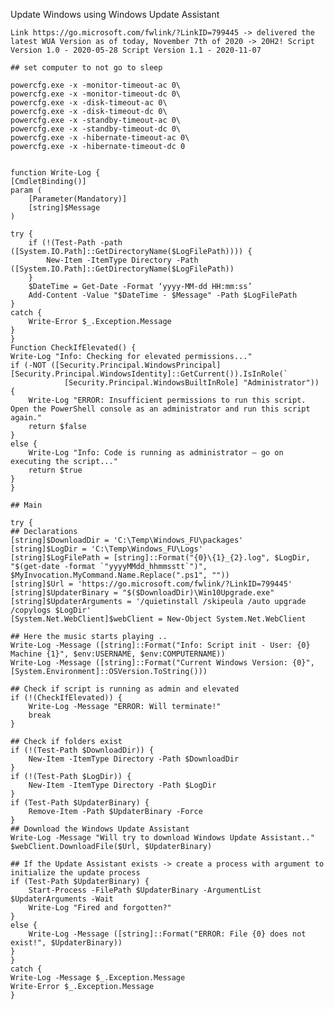 


Update Windows using Windows Update Assistant

`Link https://go.microsoft.com/fwlink/?LinkID=799445 -> delivered the latest WUA Version as of today, November 7th of 2020 -> 20H2!
Script Version 1.0 - 2020-05-28
Script Version 1.1 - 2020-11-07`
 

	## set computer to not go to sleep

	powercfg.exe -x -monitor-timeout-ac 0\
	powercfg.exe -x -monitor-timeout-dc 0\
	powercfg.exe -x -disk-timeout-ac 0\
	powercfg.exe -x -disk-timeout-dc 0\
	powercfg.exe -x -standby-timeout-ac 0\
	powercfg.exe -x -standby-timeout-dc 0\
	powercfg.exe -x -hibernate-timeout-ac 0\
	powercfg.exe -x -hibernate-timeout-dc 0


	function Write-Log { 
	[CmdletBinding()] 
	param ( 
		[Parameter(Mandatory)] 
		[string]$Message
	) 
	  
	try { 
		if (!(Test-Path -path ([System.IO.Path]::GetDirectoryName($LogFilePath)))) {
			New-Item -ItemType Directory -Path ([System.IO.Path]::GetDirectoryName($LogFilePath))
		}
		$DateTime = Get-Date -Format ‘yyyy-MM-dd HH:mm:ss’ 
		Add-Content -Value "$DateTime - $Message" -Path $LogFilePath
	} 
	catch { 
		Write-Error $_.Exception.Message 
	} 
	}
	Function CheckIfElevated() {
	Write-Log "Info: Checking for elevated permissions..."
	if (-NOT ([Security.Principal.WindowsPrincipal] [Security.Principal.WindowsIdentity]::GetCurrent()).IsInRole(`
				[Security.Principal.WindowsBuiltInRole] "Administrator")) {
		Write-Log "ERROR: Insufficient permissions to run this script. Open the PowerShell console as an administrator and run this script again."
		return $false
	}
	else {
		Write-Log "Info: Code is running as administrator — go on executing the script..."
		return $true
	}
	}

	## Main

	try {
	## Declarations
	[string]$DownloadDir = 'C:\Temp\Windows_FU\packages'
	[string]$LogDir = 'C:\Temp\Windows_FU\Logs'
	[string]$LogFilePath = [string]::Format("{0}\{1}_{2}.log", $LogDir, "$(get-date -format `"yyyyMMdd_hhmmsstt`")", $MyInvocation.MyCommand.Name.Replace(".ps1", ""))
	[string]$Url = 'https://go.microsoft.com/fwlink/?LinkID=799445'
	[string]$UpdaterBinary = "$($DownloadDir)\Win10Upgrade.exe"
	[string]$UpdaterArguments = '/quietinstall /skipeula /auto upgrade /copylogs $LogDir'
	[System.Net.WebClient]$webClient = New-Object System.Net.WebClient

	## Here the music starts playing .. 
	Write-Log -Message ([string]::Format("Info: Script init - User: {0} Machine {1}", $env:USERNAME, $env:COMPUTERNAME))
	Write-Log -Message ([string]::Format("Current Windows Version: {0}", [System.Environment]::OSVersion.ToString()))
	 
	## Check if script is running as admin and elevated  
	if (!(CheckIfElevated)) {
		Write-Log -Message "ERROR: Will terminate!"
		break
	}

	## Check if folders exist
	if (!(Test-Path $DownloadDir)) {
		New-Item -ItemType Directory -Path $DownloadDir
	}
	if (!(Test-Path $LogDir)) {
		New-Item -ItemType Directory -Path $LogDir
	}
	if (Test-Path $UpdaterBinary) {
		Remove-Item -Path $UpdaterBinary -Force
	}
	## Download the Windows Update Assistant
	Write-Log -Message "Will try to download Windows Update Assistant.."
	$webClient.DownloadFile($Url, $UpdaterBinary)

	## If the Update Assistant exists -> create a process with argument to initialize the update process
	if (Test-Path $UpdaterBinary) {
		Start-Process -FilePath $UpdaterBinary -ArgumentList $UpdaterArguments -Wait
		Write-Log "Fired and forgotten?"
	}
	else {
		Write-Log -Message ([string]::Format("ERROR: File {0} does not exist!", $UpdaterBinary))
	}
	}
	catch {
	Write-Log -Message $_.Exception.Message 
	Write-Error $_.Exception.Message 
	}